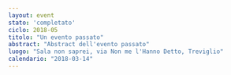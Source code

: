 ```yaml
---
layout: event
stato: 'completato'
ciclo: 2018-05
titolo: "Un evento passato"
abstract: "Abstract dell'evento passato"
luogo: "Sala non saprei, via Non me l'Hanno Detto, Treviglio"
calendario: "2018-03-14"
---
```

